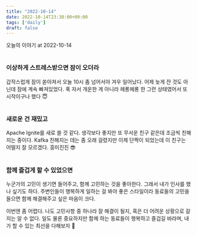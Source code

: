 ```yaml
---
title: "2022-10-14"
date: 2022-10-14T23:38:00+09:00
tags: ['daily']
draft: false
---
```

오늘의 이야기 at 2022-10-14
<!--more--> 

#
### 이상하게 스트레스받으면 잠이 오더라
갑작스럽게 잠이 쏟아져서 오늘 10시 좀 넘어서야 겨우 일어났다. 
어제 늦게 잔 것도 아닌데 잠에 계속 빠져있었다. 
푹 자서 개운한 게 아니라 헤롱헤롱 한 그런 상태였어서 또 시작이구나 했다 😇


#
### 새로운 건 재밌고
Apache Ignite를 새로 쓸 것 같다. 
생각보다 좋지만 또 무서운 친구 같은데 조금씩 친해지는 중이다.
Kafka 친해지는 데는 좀 오래 걸렸지만 이제 단짝이 되었는데 이 친구는 어떨지 잘 모르겠다. 
흥미진진 😎


#
### 함께 즐겁게 할 수 있었으면
누군가의 고민이 생기면 들어주고, 함께 고민하는 것을 좋아한다. 그래서 내가 인사를 했나 싶기도 하다. 
주변인들이 행복하게 일하는 걸 봐야 좋은 스타일이라 동료들의 고민을 들으면 함께 해결해주고 싶은 마음이 크다.

이번엔 좀 어렵다. 
나도 고민사항 중 하나라 잘 해결이 될지, 혹은 더 어려운 상황으로 갈지는 알 수 없다. 
일도 물론 중요하지만 함께 하는 동료들이 행복하고 즐겁길 바라며, 내가 할 수 있는 최선을 다해보자 🙂